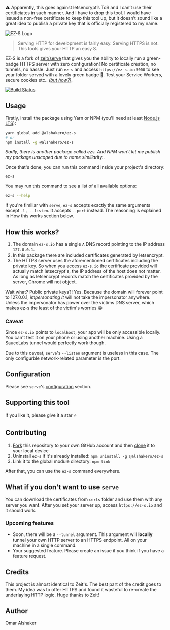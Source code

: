 ⚠️ Apparently, this goes against letsencrypt’s ToS and I can’t use their certificiates in such manner. And I have to drop this tool. I would have issued a non-free certificate to keep this tool up, but it doesn’t sound like a great idea to publish a private key that is officially registered to my name. 

![EZ-S Logo](https://user-images.githubusercontent.com/17054134/43371384-dc63dbbc-9390-11e8-9866-42a7e9410047.png)

> Serving HTTP for development is fairly easy. Serving HTTPS is not. This tools gives your HTTP an easy S.

EZ-S is a fork of [zeit/serve](https://github.com/zeit/serve) that gives you the ability to locally run a green-badge HTTPS server with zero configuration! No certificate creation, no tunnels, no hassle. Just run `ez-s` and access `https://ez-s.io:5000` to see your folder served with a lovely green badge 🤯. Test your Service Workers, secure cookies etc.. [_(but how?)_](#how-this-works).

[![Build Status](https://travis-ci.org/alshakero/ez-s.svg?branch=master)](https://travis-ci.org/alshakero/ez-s)

## Usage

Firstly, install the package using Yarn or NPM (you'll need at least [Node.js LTS](https://nodejs.org/en/)):

```bash
yarn global add @alshakero/ez-s
# or
npm install -g @alshakero/ez-s
```

_Sadly, there is another package called ezs. And NPM won't let me publish my package unscoped due to name similiarity._.

Once that's done, you can run this command inside your project's directory:

```bash
ez-s
```

You may run this command to see a list of all available options:

```bash
ez-s --help
```

If you're fimiliar with `serve`, `ez-s` accepts exactly the same arguments except `-l, --listen`. It accepts `--port` instead. The reasoning is explained in How this works section below.

## How this works?

1. The domain `ez-s.io` has a single `A` DNS record pointing to the IP address `127.0.0.1`. 
2. In this package there are included certificates generated by letsencrypt.
3. The HTTPS server uses the aforementioned certificates including the private key. So when you access `ez-s.io` the certificate provided will actually match letsecrypt's, the IP address of the host does not matter. As long as letsencrypt records match the certificates provided by the server, Chrome will not object.

Wait what? Public private keys?! Yes. Because the domain will forever point to 127.0.0.1, _impersonating it_ will not take the impersonator anywhere. Unless the impersonator has power over the victims DNS server, which makes ez-s the least of the victim's worries 😁

### Caveat

Since `ez-s.io` points to `localhost`, your app will be only accessible locally. You can't test it on your phone or using another machine. Using a SauceLabs tunnel would perfectly work though. 

Due to this caveat, `serve`'s `--listen` argument is useless in this case. The only configurble network-related parameter is the port. 

## Configuration

Please see `serve`'s [configuration](https://github.com/zeit/serve#configuration) section.

## Supporting this tool

If you like it, please give it a star ⭐

## Contributing

1. [Fork](https://help.github.com/articles/fork-a-repo/) this repository to your own GitHub account and then [clone](https://help.github.com/articles/cloning-a-repository/) it to your local device
2. Uninstall `ez-s` if it's already installed: `npm uninstall -g @alshakero/ez-s`
3. Link it to the global module directory: `npm link`

After that, you can use the `ez-s` command everywhere.

## What if you don't want to use `serve` 

You can download the certificates from `certs` folder and use them with any server you want. After you set your server up, access `https://ez-s.io` and it should work.

### Upcoming features

- Soon, there will be a `--tunnel` argument. This argument will **locally** tunnel your own HTTP server to an HTTPS endpoint. All on your machine in a single command. 
- Your suggested feature. Please create an issue if you think if you have a feature request.

## Credits

This project is almost identical to Zeit's. The best part of the credit goes to them. My idea was to offer HTTPS and found it wasteful to re-create the underlaying HTTP logic. Huge thanks to Zeit!

## Author

Omar Alshaker 

